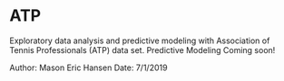 # ATP
Exploratory data analysis and predictive modeling with Association of Tennis Professionals (ATP) data set.
Predictive Modeling Coming soon!



Author: Mason Eric Hansen
Date: 7/1/2019
